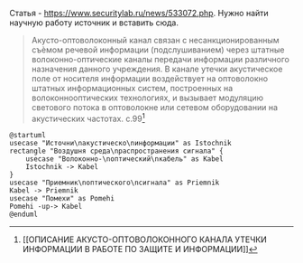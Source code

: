 Статья - https://www.securitylab.ru/news/533072.php. Нужно найти научную работу источник и вставить сюда.

>Акусто-оптоволоконный канал связан с несанкционированным съѐмом речевой информации (подслушиванием) через штатные волоконно-оптические каналы передачи информации различного назначения данного учреждения. В канале утечки акустическое поле от носителя информации воздействует на оптоволокно штатных информационных систем, построенных на волоконнооптических технологиях, и вызывает модуляцию светового потока в оптоволокне или сетевом оборудовании на акустических частотах. 
>c.99[^5]

```plantuml
@startuml
usecase "Источни\nакустическо\nинформации" as Istochnik
rectangle "Воздушня среда\nраспространения сигнала" {
	usecase "Волоконно-\nоптический\nкабель" as Kabel
	Istochnik -> Kabel
}
usecase "Приемник\nоптического\nсигнала" as Priemnik
Kabel -> Priemnik
usecase "Помехи" as Pomehi
Pomehi -up-> Kabel
@enduml
```
[^5]:[[ОПИСАНИЕ АКУСТО-ОПТОВОЛОКОННОГО КАНАЛА УТЕЧКИ ИНФОРМАЦИИ В РАБОТЕ ПО ЗАЩИТЕ И ИНФОРМАЦИИ]]